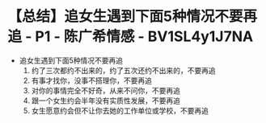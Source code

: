 # 【总结】追女生遇到下面5种情况不要再追 - P1 - 陈广希情感 - BV1SL4y1J7NA

-   追女生遇到下面5种情况不要再追
    1.  约了三次都约不出来的，约了五次还约不出来的，不要再追
    2.  有事才找你，没事不搭理你，不要再追
    3.  对你的事情完全不好奇，从来不问你，不要再追
    4.  跟一个女生约会半年没有实质性发展，不要再追
    5.  女生愿意约会但不让你去她的工作单位或学校，不要再追
